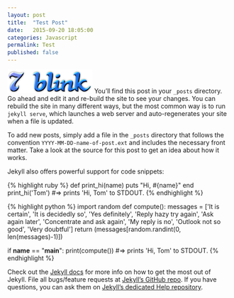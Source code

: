 ```yaml
---
layout: post
title:  "Test Post"
date:   2015-09-20 18:05:00
categories: Javascript
permalink: Test
published: false
---
```

![logo](/images/logo.png) You’ll find this post in your `_posts` directory. Go ahead and edit it and re-build the site to see your changes. You can rebuild the site in many different ways, but the most common way is to run `jekyll serve`, which launches a web server and auto-regenerates your site when a file is updated.

To add new posts, simply add a file in the `_posts` directory that follows the convention `YYYY-MM-DD-name-of-post.ext` and includes the necessary front matter. Take a look at the source for this post to get an idea about how it works.

Jekyll also offers powerful support for code snippets:

{% highlight ruby %}
def print_hi(name)
  puts "Hi, #{name}"
end
print_hi('Tom')
#=> prints 'Hi, Tom' to STDOUT.
{% endhighlight %}

{% highlight python %}
import random
def compute():
    messages	=	['It	is	certain',
				'It is decidedly so',
				'Yes	definitely',
				'Reply	hazy	try	again',
				'Ask	again	later',
				'Concentrate	and	ask	again',
				'My	reply	is	no',
				'Outlook	not	so	good',
				'Very	doubtful']
    return (messages[random.randint(0, len(messages)-1)])


if __name__ == "__main__":
	print(compute())
#=> prints 'Hi, Tom' to STDOUT.
{% endhighlight %}

Check out the [Jekyll docs][jekyll] for more info on how to get the most out of Jekyll. File all bugs/feature requests at [Jekyll’s GitHub repo][jekyll-gh]. If you have questions, you can ask them on [Jekyll’s dedicated Help repository][jekyll-help].

[jekyll]:      http://jekyllrb.com
[jekyll-gh]:   https://github.com/jekyll/jekyll
[jekyll-help]: https://github.com/jekyll/jekyll-help

